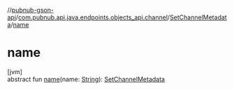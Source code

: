 //[pubnub-gson-api](../../../index.md)/[com.pubnub.api.java.endpoints.objects_api.channel](../index.md)/[SetChannelMetadata](index.md)/[name](name.md)

# name

[jvm]\
abstract fun [name](name.md)(name: [String](https://docs.oracle.com/javase/8/docs/api/java/lang/String.html)): [SetChannelMetadata](index.md)
